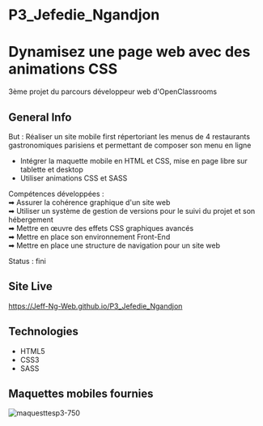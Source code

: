 # P3_Jefedie_Ngandjon
# Dynamisez une page web avec des animations CSS
3ème projet du parcours développeur web d'OpenClassrooms

## General Info
But : Réaliser un site mobile first répertoriant les menus de 4 restaurants gastronomiques parisiens et permettant de composer son menu en ligne

- Intégrer la maquette mobile en HTML et CSS, mise en page libre sur tablette et desktop
- Utiliser animations CSS et SASS<br/>

Compétences développées :   
➡ Assurer la cohérence graphique d'un site web   
➡ Utiliser un système de gestion de versions pour le suivi du projet et son hébergement   
➡ Mettre en œuvre des effets CSS graphiques avancés   
➡ Mettre en place son environnement Front-End   
➡ Mettre en place une structure de navigation pour un site web   

Status : fini

## Site Live
https://Jeff-Ng-Web.github.io/P3_Jefedie_Ngandjon

## Technologies
* HTML5
* CSS3
* SASS

## Maquettes mobiles fournies
![maquesttesp3-750](https://user-images.githubusercontent.com/79592886/163222689-8f0b0685-9145-4701-893e-3e7c2d95b3d8.png)
